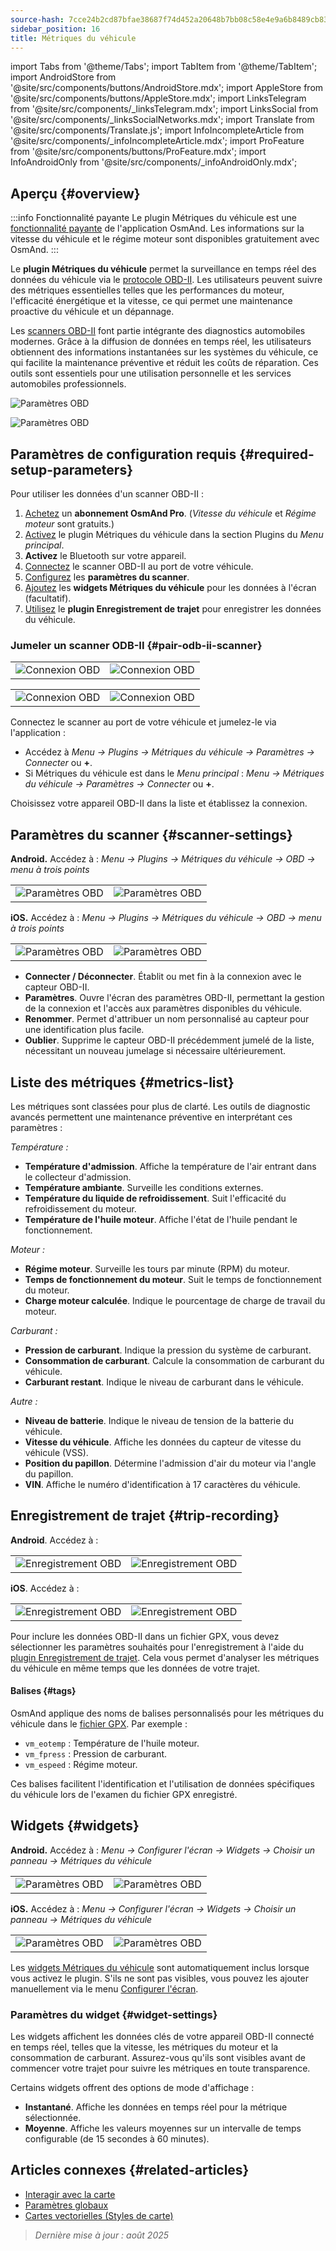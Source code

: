 ```yaml
---
source-hash: 7cce24b2cd87bfae38687f74d452a20648b7bb08c58e4e9a6b8489cb8398e2a2
sidebar_position: 16
title: Métriques du véhicule
---
```

import Tabs from '@theme/Tabs';
import TabItem from '@theme/TabItem';
import AndroidStore from '@site/src/components/buttons/AndroidStore.mdx';
import AppleStore from '@site/src/components/buttons/AppleStore.mdx';
import LinksTelegram from '@site/src/components/_linksTelegram.mdx';
import LinksSocial from '@site/src/components/_linksSocialNetworks.mdx';
import Translate from '@site/src/components/Translate.js';
import InfoIncompleteArticle from '@site/src/components/_infoIncompleteArticle.mdx';
import ProFeature from '@site/src/components/buttons/ProFeature.mdx';
import InfoAndroidOnly from '@site/src/components/_infoAndroidOnly.mdx';


<InfoIncompleteArticle/>


## Aperçu {#overview}

:::info Fonctionnalité payante
Le plugin Métriques du véhicule est une [fonctionnalité payante](../purchases/index.md) de l'application OsmAnd. Les informations sur la vitesse du véhicule et le régime moteur sont disponibles gratuitement avec OsmAnd.
:::

Le **plugin Métriques du véhicule** permet la surveillance en temps réel des données du véhicule via le [protocole OBD-II](https://en.wikipedia.org/wiki/OBD-II_PIDs). Les utilisateurs peuvent suivre des métriques essentielles telles que les performances du moteur, l'efficacité énergétique et la vitesse, ce qui permet une maintenance proactive du véhicule et un dépannage.

Les [scanners OBD-II](https://en.wikipedia.org/wiki/ELM327) font partie intégrante des diagnostics automobiles modernes. Grâce à la diffusion de données en temps réel, les utilisateurs obtiennent des informations instantanées sur les systèmes du véhicule, ce qui facilite la maintenance préventive et réduit les coûts de réparation. Ces outils sont essentiels pour une utilisation personnelle et les services automobiles professionnels.

<Tabs groupId="operating-systems" queryString="current-os">

<TabItem value="android" label="Android">

![Paramètres OBD](@site/static/img/plugins/obd/obd_overview_2.png)

</TabItem>

<TabItem value="ios" label="iOS">

![Paramètres OBD](@site/static/img/plugins/obd/obd_overview_ios.png)

</TabItem>

</Tabs>


## Paramètres de configuration requis {#required-setup-parameters}

Pour utiliser les données d'un scanner OBD-II :

1. [Achetez](../purchases/) un **abonnement OsmAnd Pro**. (*Vitesse du véhicule* et *Régime moteur* sont gratuits.)
2. [Activez](../plugins/index.md#enable--disable) le plugin Métriques du véhicule dans la section Plugins du *Menu principal*.
3. **Activez** le Bluetooth sur votre appareil.
4. [Connectez](#pair-odb-ii-scanner) le scanner OBD-II au port de votre véhicule.
5. [Configurez](#scanner-settings) les **paramètres du scanner**.
6. [Ajoutez](#widgets) les **widgets Métriques du véhicule** pour les données à l'écran (facultatif).
7. [Utilisez](#trip-recording) le **plugin Enregistrement de trajet** pour enregistrer les données du véhicule.


### Jumeler un scanner ODB-II {#pair-odb-ii-scanner}


<Tabs groupId="operating-systems" queryString="current-os">

<TabItem value="android" label="Android">

| | |
|--|--|
|![Connexion OBD](@site/static/img/plugins/obd/obd_connect.png)|![Connexion OBD](@site/static/img/plugins/obd/obd_connect_2.png)|

</TabItem>

<TabItem value="ios" label="iOS">

| | |
|--|--|
|![Connexion OBD](@site/static/img/plugins/obd/obd_connect_ios.png)|![Connexion OBD](@site/static/img/plugins/obd/obd_connect_ios_2.png)|

</TabItem>

</Tabs>

Connectez le scanner au port de votre véhicule et jumelez-le via l'application :

- Accédez à *Menu → Plugins → Métriques du véhicule → Paramètres → Connecter* ou **+**.
- Si Métriques du véhicule est dans le *Menu principal* : *Menu → Métriques du véhicule → Paramètres → Connecter* ou **+**.

Choisissez votre appareil OBD-II dans la liste et établissez la connexion.


## Paramètres du scanner {#scanner-settings}

<Tabs groupId="operating-systems" queryString="current-os">

<TabItem value="android" label="Android">

**Android.** Accédez à : *Menu → Plugins → Métriques du véhicule → OBD → menu à trois points*

| | |
|--|--|
|![Paramètres OBD](@site/static/img/plugins/obd/obd_settings.png)|![Paramètres OBD](@site/static/img/plugins/obd/obd_settings_1.png)|


</TabItem>

<TabItem value="ios" label="iOS">

**iOS.** Accédez à : *Menu → Plugins → Métriques du véhicule → OBD → menu à trois points*

| | |
|--|--|
|![Paramètres OBD](@site/static/img/plugins/obd/obd_settings_ios.png)|![Paramètres OBD](@site/static/img/plugins/obd/obd_settings_ios_1.png)|

</TabItem>

</Tabs>

- **Connecter / Déconnecter**. Établit ou met fin à la connexion avec le capteur OBD-II.
- **Paramètres**. Ouvre l'écran des paramètres OBD-II, permettant la gestion de la connexion et l'accès aux paramètres disponibles du véhicule.
- **Renommer**. Permet d'attribuer un nom personnalisé au capteur pour une identification plus facile.
- **Oublier**. Supprime le capteur OBD-II précédemment jumelé de la liste, nécessitant un nouveau jumelage si nécessaire ultérieurement.


## Liste des métriques {#metrics-list}

Les métriques sont classées pour plus de clarté. Les outils de diagnostic avancés permettent une maintenance préventive en interprétant ces paramètres :

*Température :*

- **Température d'admission**. Affiche la température de l'air entrant dans le collecteur d'admission.
- **Température ambiante**. Surveille les conditions externes.
- **Température du liquide de refroidissement**. Suit l'efficacité du refroidissement du moteur.
- **Température de l'huile moteur**. Affiche l'état de l'huile pendant le fonctionnement.

*Moteur :*

- **Régime moteur**. Surveille les tours par minute (RPM) du moteur.
- **Temps de fonctionnement du moteur**. Suit le temps de fonctionnement du moteur.
- **Charge moteur calculée**. Indique le pourcentage de charge de travail du moteur.

*Carburant :*

- **Pression de carburant**. Indique la pression du système de carburant.
- **Consommation de carburant**. Calcule la consommation de carburant du véhicule.
- **Carburant restant**. Indique le niveau de carburant dans le véhicule.

*Autre :*

- **Niveau de batterie**. Indique le niveau de tension de la batterie du véhicule.
- **Vitesse du véhicule**. Affiche les données du capteur de vitesse du véhicule (VSS).
- **Position du papillon**. Détermine l'admission d'air du moteur via l'angle du papillon.
- **VIN**. Affiche le numéro d'identification à 17 caractères du véhicule.


## Enregistrement de trajet {#trip-recording}


<Tabs groupId="operating-systems" queryString="current-os">

<TabItem value="android" label="Android">

**Android**. Accédez à : *<Translate android="true" ids="shared_string_menu,plugins_menu_group,record_plugin_name,shared_string_settings,data_settings,record_obd_data"/>*

| | |
|--|--|
|![Enregistrement OBD](@site/static/img/plugins/obd/obd_recording.png)| ![Enregistrement OBD](@site/static/img/plugins/obd/obd_recording_1.png)|


</TabItem>

<TabItem value="ios" label="iOS">

**iOS**. Accédez à : *<Translate ios="true" ids="shared_string_menu,plugins_menu_group,record_plugin_name,shared_string_settings,data_settings,obd_plugin_name"/>*

| | |
|--|--|
|![Enregistrement OBD](@site/static/img/plugins/obd/obd_recording_ios.png)| ![Enregistrement OBD](@site/static/img/plugins/obd/obd_recording_ios_1.png)|

</TabItem>

</Tabs>



Pour inclure les données OBD-II dans un fichier GPX, vous devez sélectionner les paramètres souhaités pour l'enregistrement à l'aide du [plugin Enregistrement de trajet](../plugins/trip-recording.md#recording-settings). Cela vous permet d'analyser les métriques du véhicule en même temps que les données de votre trajet.

#### Balises {#tags}

OsmAnd applique des noms de balises personnalisés pour les métriques du véhicule dans le [fichier GPX](../plugins/trip-recording.md#recorded-gpx-file). Par exemple :

- `vm_eotemp` : Température de l'huile moteur.
- `vm_fpress` : Pression de carburant.
- `vm_espeed` : Régime moteur.

Ces balises facilitent l'identification et l'utilisation de données spécifiques du véhicule lors de l'examen du fichier GPX enregistré.


## Widgets {#widgets}

<Tabs groupId="operating-systems" queryString="current-os">

<TabItem value="android" label="Android">

**Android.** Accédez à : *Menu → Configurer l'écran → Widgets → Choisir un panneau → Métriques du véhicule*

| | |
|--|--|
|![Paramètres OBD](@site/static/img/plugins/obd/obd_widget_1.png)| ![Paramètres OBD](@site/static/img/plugins/obd/obd_widget.png)|


</TabItem>

<TabItem value="ios" label="iOS">

**iOS.** Accédez à : *Menu → Configurer l'écran → Widgets → Choisir un panneau → Métriques du véhicule*

| | |
|--|--|
|![Paramètres OBD](@site/static/img/plugins/obd/obd_widget_ios_1.png)| ![Paramètres OBD](@site/static/img/plugins/obd/obd_widget_ios.png)|

</TabItem>

</Tabs>



Les [widgets Métriques du véhicule](../widgets/info-widgets.md#vehicle-metrics-widgets) sont automatiquement inclus lorsque vous activez le plugin. S'ils ne sont pas visibles, vous pouvez les ajouter manuellement via le menu [Configurer l'écran](../widgets/configure-screen.md).

### Paramètres du widget {#widget-settings}

Les widgets affichent les données clés de votre appareil OBD-II connecté en temps réel, telles que la vitesse, les métriques du moteur et la consommation de carburant. Assurez-vous qu'ils sont visibles avant de commencer votre trajet pour suivre les métriques en toute transparence.

Certains widgets offrent des options de mode d'affichage :

- **Instantané**. Affiche les données en temps réel pour la métrique sélectionnée.
- **Moyenne**. Affiche les valeurs moyennes sur un intervalle de temps configurable (de 15 secondes à 60 minutes).


## Articles connexes {#related-articles}

- [Interagir avec la carte](../../user/map/interact-with-map.md)
- [Paramètres globaux](../../user/personal/global-settings.md)
- [Cartes vectorielles (Styles de carte)](../../user/map/vector-maps.md)

> *Dernière mise à jour : août 2025*